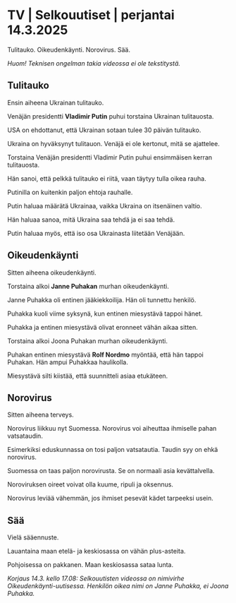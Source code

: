 # TV \| Selkouutiset \| perjantai 14.3.2025

Tulitauko. Oikeudenkäynti. Norovirus. Sää.

*Huom! Teknisen ongelman takia videossa ei ole tekstitystä.*

## Tulitauko

Ensin aiheena Ukrainan tulitauko.

Venäjän presidentti **Vladimir Putin** puhui torstaina Ukrainan tulitauosta.

USA on ehdottanut, että Ukrainan sotaan tulee 30 päivän tulitauko.

Ukraina on hyväksynyt tulitauon. Venäjä ei ole kertonut, mitä se ajattelee.

Torstaina Venäjän presidentti Vladimir Putin puhui ensimmäisen kerran tulitauosta.

Hän sanoi, että pelkkä tulitauko ei riitä, vaan täytyy tulla oikea rauha.

Putinilla on kuitenkin paljon ehtoja rauhalle.

Putin haluaa määrätä Ukrainaa, vaikka Ukraina on itsenäinen valtio.

Hän haluaa sanoa, mitä Ukraina saa tehdä ja ei saa tehdä.

Putin haluaa myös, että iso osa Ukrainasta liitetään Venäjään.

## Oikeudenkäynti

Sitten aiheena oikeudenkäynti.

Torstaina alkoi **Janne Puhakan** murhan oikeudenkäynti.

Janne Puhakka oli entinen jääkiekkoilija. Hän oli tunnettu henkilö.

Puhakka kuoli viime syksynä, kun entinen miesystävä tappoi hänet.

Puhakka ja entinen miesystävä olivat eronneet vähän aikaa sitten.

Torstaina alkoi Joona Puhakan murhan oikeudenkäynti.

Puhakan entinen miesystävä **Rolf Nordmo** myöntää, että hän tappoi Puhakan. Hän ampui Puhakkaa haulikolla.

Miesystävä silti kiistää, että suunnitteli asiaa etukäteen.

## Norovirus

Sitten aiheena terveys.

Norovirus liikkuu nyt Suomessa. Norovirus voi aiheuttaa ihmiselle pahan vatsataudin.

Esimerkiksi eduskunnassa on tosi paljon vatsatautia. Taudin syy on ehkä norovirus.

Suomessa on taas paljon norovirusta. Se on normaali asia kevättalvella.

Noroviruksen oireet voivat olla kuume, ripuli ja oksennus.

Norovirus leviää vähemmän, jos ihmiset pesevät kädet tarpeeksi usein.

## Sää

Vielä sääennuste.

Lauantaina maan etelä- ja keskiosassa on vähän plus-asteita.

Pohjoisessa on pakkanen. Maan keskiosassa sataa lunta.

*Korjaus 14.3. kello 17.08: Selkouutisten videossa on nimivirhe Oikeudenkäynti-uutisessa. Henkilön oikea nimi on Janne Puhakka, ei Joona Puhakka.*

